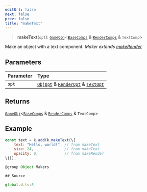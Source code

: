 ```yaml
---
editUrl: false
next: false
prev: false
title: "makeText"
---
```


> **makeText**(`opt`): [`GameObj`](https://kaboomjs.com/#GameObj)\<[`BaseComps`](/api/type-aliases/basecomps/) & [`RenderComps`](/api/type-aliases/rendercomps/) & `TextComp`\>

Make an object with a text component.
*Maker extends [makeRender](../../../../../api/functions/makerender)*

## Parameters

| Parameter | Type |
| :------ | :------ |
| `opt` | [`ObjOpt`](/api/type-aliases/objopt/) & [`RenderOpt`](/api/type-aliases/renderopt/) & [`TextOpt`](/api/type-aliases/textopt/) |

## Returns

[`GameObj`](https://kaboomjs.com/#GameObj)\<[`BaseComps`](/api/type-aliases/basecomps/) & [`RenderComps`](/api/type-aliases/rendercomps/) & `TextComp`\>

## Example

```js
const text = k.add(k.makeText(\{
    text: "Hello, world!", // from makeText
    size: 24,              // from makeText
    opacity: 0,            // from makeRender
\}));

@group Object Makers

## Source

global.d.ts:8
